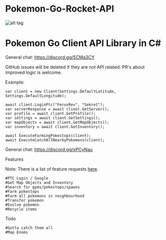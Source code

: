 # Pokemon-Go-Rocket-API

![alt tag](https://github.com/Spegeli/Pokemon-Go-Rocket-API/Screenshot.png)

# Pokemon Go Client API Library in C# #

General chat: https://discord.gg/5CMa3CY

GitHub issues will be deleted if they are not API related. PR's about improved logic is welcome.

Example:

```
var client = new Client(Settings.DefaultLatitude, Settings.DefaultLongitude);

await client.LoginPtc("FeroxRev", "Sekret");
var serverResponse = await client.GetServer();
var profile = await client.GetProfile();
var settings = await client.GetSettings();
var mapObjects = await client.GetMapObjects();
var inventory = await client.GetInventory();

await ExecuteFarmingPokestops(client);
await ExecuteCatchAllNearbyPokemons(client);
```

General chat: https://discord.gg/xPCyNau

Features

Note: There is a list of feature requests [here](https://github.com/FeroxRev/Pokemon-Go-Rocket-API/wiki/Feature-requests).

```
#PTC Login / Google
#Get Map Objects and Inventory
#Search for gyms/pokestops/spawns
#Farm pokestops
#Farm all pokemons in neighbourhood
#Transfer pokemon
#Evolve pokemon
#Recycle items
```

Todo

```
#Gotta catch them all
#Map Enums
```

